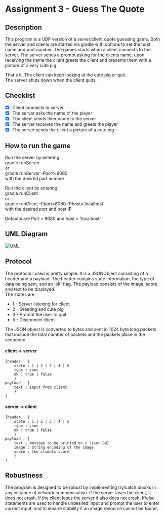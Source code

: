 # Assignment 3 - Guess The Quote

## Description
This program is a UDP version of a server/client quote guessing game. Both the server and clients are started via gradle with options to set the host name and port number. The games starts when a client connects to the server. The server sends a prompt asking for the clients name, upon receiving the name the client greets the client and presents them with a picture of a very cute pig.  

That's it. The client can keep looking at the cute pig or quit.   
The server shuts down when the client quits.   

## Checklist
- [x] Client connects to server  
- [x] The server asks the name of the player  
- [x] The client sends thier name to the server  
- [x] The server receives the name and greets the player  
- [x] The server sends the client a picture of a cute pig

## How to run the game
Run the server by entering   
gradle runServer  
or  
gradle runServer -Pport=8080  
with the desired port number  

Run the client by entering  
gradle runClient  
or  
gradle runClient -Pport=8080 -Phost='localhost'  
with the desired port and host IP  

Defaults are Port = 8080 and host = 'localhost'

## UML Diagram
![UML](https://github.com/gjmooney/ser321-spring2022-A-gjmooney/blob/a27f7086f971c55cabdda6f2e99f911cb9abae97/Assignment3/GuessTheQuoteUDP/SequenceDiagram.png "UML Diagram")

## Protocol
The protocol I used is pretty simple. It is a JSONObject consisting of a header and a payload. The header contains state information, the type of data being sent, and an 'ok' flag. The payload consists of the image, score, and text to be displayed.  
The states are:  
- 1 - Server listening for client
- 2 - Greeting and cute pig
- 3 - Prompt the user to quit
- 5 - Disconnect client   
  
The JSON object is converted to bytes and sent in 1024 byte long packets that include the total number of packets and the packets place in the sequence.

#### client -> server
```
{header : {  
    state : 1 | 2 | 3 | 4 | 5  
    type : json   
    ok : true | false  
    }  
payload : {  
    text : input from client  
    }  
}  
```
  
#### server -> client
```
{header : {  
    state : 1 | 2 | 3 | 4 | 5  
    type : json   
    ok : true | false  
    }   
payload : {  
    text : message to be printed on c lient GUI   
    image : String encoding of the image  
    score : the clients score   
    }  
}  
```

## Robustness
The program is designed to be robust by implementing try/catch blocks in any instance of network communication. If the server loses the client, it does not crash. If the client loses the server it also does not crash. If/else statements are used to handle undesired input and prompt the user to enter correct input, and to ensure stability if an image resource cannot be found. 


 
